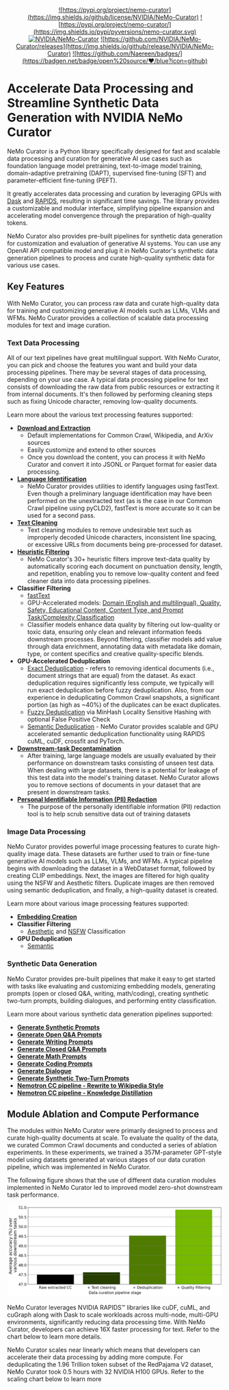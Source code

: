 <div align="center">

  <a href="https://github.com/NVIDIA/NeMo-Curator/blob/main/LICENSE">![https://pypi.org/project/nemo-curator](https://img.shields.io/github/license/NVIDIA/NeMo-Curator)</a>
  <a href="https://pypi.org/project/nemo-curator/">![https://pypi.org/project/nemo-curator/](https://img.shields.io/pypi/pyversions/nemo-curator.svg)</a>
  <a href="https://github.com/NVIDIA/NeMo-Curator/graphs/contributors">![NVIDIA/NeMo-Curator](https://img.shields.io/github/contributors/NVIDIA/NeMo-Curator)</a>
  <a href="https://github.com/NVIDIA/NeMo-Curator/releases">![https://github.com/NVIDIA/NeMo-Curator/releases](https://img.shields.io/github/release/NVIDIA/NeMo-Curator)</a>
  <a href="https://pypi.org/project/nemo-curator/">![https://github.com/Naereen/badges/](https://badgen.net/badge/open%20source/❤/blue?icon=github)</a>

</div>

# Accelerate Data Processing and Streamline Synthetic Data Generation with NVIDIA NeMo Curator

NeMo Curator is a Python library specifically designed for fast and scalable data processing and curation for generative AI use cases such as foundation language model pretraining, text-to-image model training, domain-adaptive pretraining (DAPT), supervised fine-tuning (SFT) and parameter-efficient fine-tuning (PEFT).

It greatly accelerates data processing and curation by leveraging GPUs with [Dask](https://www.dask.org/) and [RAPIDS](https://developer.nvidia.com/rapids), resulting in significant time savings. The library provides a customizable and modular interface, simplifying pipeline expansion and accelerating model convergence through the preparation of high-quality tokens.

NeMo Curator also provides pre-built pipelines for synthetic data generation for customization and evaluation of generative AI systems. You can use any OpenAI API compatible model and plug it in NeMo Curator's synthetic data generation pipelines to process and curate high-quality synthetic data for various use cases.

## Key Features

With NeMo Curator, you can process raw data and curate high-quality data for training and customizing generative AI models such as LLMs, VLMs and WFMs. NeMo Curator provides a collection of scalable data processing modules for text and image curation.

### Text Data Processing
All of our text pipelines have great multilingual support. With NeMo Curator, you can pick and choose the features you want and build your data processing pipelines. There may be several stages of data processing, depending on your use case. A typical data processing pipeline for text consists of downloading the raw data from public resources or extracting it from internal documents. It's then followed by performing cleaning steps such as fixing Unicode character, removing low-quality documents.

Learn more about the various text processing features supported:

- **[Download and Extraction](https://docs.nvidia.com/nemo-framework/user-guide/latest/datacuration/download.html)**
  - Default implementations for Common Crawl, Wikipedia, and ArXiv sources
  - Easily customize and extend to other sources
  - Once you download the content, you can process it with NeMo Curator and convert it into JSONL or Parquet format for easier data processing.
- **[Language Identification](https://docs.nvidia.com/nemo-framework/user-guide/latest/datacuration/languageidentification.html)**
  - NeMo Curator provides utilities to identify languages using fastText. Even though a preliminary language identification may have been performed on the unextracted text (as is the case in our Common Crawl pipeline using pyCLD2), fastText is more accurate so it can be used for a second pass.
- **[Text Cleaning](https://docs.nvidia.com/nemo-framework/user-guide/latest/datacuration/textcleaning.html)**
  - Text cleaning modules to remove undesirable text such as improperly decoded Unicode characters, inconsistent line spacing, or excessive URLs from documents being pre-processed for dataset.
- **[Heuristic Filtering](https://docs.nvidia.com/nemo-framework/user-guide/latest/datacuration/qualityfiltering.html)**
  - NeMo Curator's 30+ heuristic filters improve text-data quality by automatically scoring each document on punctuation density, length, and repetition, enabling you to remove low-quality content and feed cleaner data into data processing pipelines.
- **Classifier Filtering**
  - [fastText](https://docs.nvidia.com/nemo-framework/user-guide/latest/datacuration/qualityfiltering.html)
  - GPU-Accelerated models: [Domain (English and multilingual), Quality, Safety, Educational Content, Content Type, and Prompt Task/Complexity Classification](https://docs.nvidia.com/nemo-framework/user-guide/latest/datacuration/distributeddataclassification.html)
  - Classifier models enhance data quality by filtering out low-quality or toxic data, ensuring only clean and relevant information feeds downstream processes. Beyond filtering, classifier models add value through data enrichment, annotating data with metadata like domain, type, or content specifics and creative quality-specific blends.
- **GPU-Accelerated Deduplication**
  - [Exact Deduplication](https://docs.nvidia.com/nemo-framework/user-guide/latest/datacuration/gpudeduplication.html) - refers to removing identical documents (i.e., document strings that are equal) from the dataset. As exact deduplication requires significantly less compute, we typically will run exact deduplication before fuzzy deduplication. Also, from our experience in deduplicating Common Crawl snapshots, a significant portion (as high as ~40%) of the duplicates can be exact duplicates.
  - [Fuzzy Deduplication](https://docs.nvidia.com/nemo-framework/user-guide/latest/datacuration/gpudeduplication.html) via MinHash Locality Sensitive Hashing with optional False Positive Check
  - [Semantic Deduplication](https://docs.nvidia.com/nemo-framework/user-guide/latest/datacuration/semdedup.html) - NeMo Curator provides scalable and GPU accelerated semantic deduplication functionality using RAPIDS cuML, cuDF, crossfit and PyTorch.
- **[Downstream-task Decontamination](https://docs.nvidia.com/nemo-framework/user-guide/latest/datacuration/taskdecontamination.html)**
  - After training, large language models are usually evaluated by their performance on downstream tasks consisting of unseen test data. When dealing with large datasets, there is a potential for leakage of this test data into the model's training dataset. NeMo Curator allows you to remove sections of documents in your dataset that are present in downstream tasks.
- **[Personal Identifiable Information (PII) Redaction](https://docs.nvidia.com/nemo-framework/user-guide/latest/datacuration/personalidentifiableinformationidentificationandremoval.html)**
  - The purpose of the personally identifiable information (PII) redaction tool is to help scrub sensitive data out of training datasets

### Image Data Processing

NeMo Curator provides powerful image processing features to curate high-quality image data. These datasets are further used to train or fine-tune generative AI models such as LLMs, VLMs, and WFMs. A typical pipeline begins with downloading the dataset in a WebDataset format, followed by creating CLIP embeddings. Next, the images are filtered for high quality using the NSFW and Aesthetic filters. Duplicate images are then removed using semantic deduplication, and finally, a high-quality dataset is created.

Learn more about various image processing features supported:

- **[Embedding Creation](https://docs.nvidia.com/nemo-framework/user-guide/latest/datacuration/image/classifiers/embedders.html)**
- **Classifier Filtering**
  - [Aesthetic](https://docs.nvidia.com/nemo-framework/user-guide/latest/datacuration/image/classifiers/aesthetic.html) and [NSFW](https://docs.nvidia.com/nemo-framework/user-guide/latest/datacuration/image/classifiers/nsfw.html) Classification
- **GPU Deduplication**
  - [Semantic](https://docs.nvidia.com/nemo-framework/user-guide/latest/datacuration/semdedup.html)

### Synthetic Data Generation

NeMo Curator provides pre-built pipelines that make it easy to get started with tasks like evaluating and customizing embedding models, generating prompts (open or closed Q&A, writing, math/coding), creating synthetic two-turn prompts, building dialogues, and performing entity classification.

Learn more about various synthetic data generation pipelines supported:

- [**Generate Synthetic Prompts**](https://docs.nvidia.com/nemo-framework/user-guide/latest/datacuration/syntheticdata.html#generate-synthetic-prompts)
- [**Generate Open Q&A Prompts**](https://docs.nvidia.com/nemo-framework/user-guide/latest/datacuration/syntheticdata.html#generate-open-q-a-prompts)
- [**Generate Writing Prompts**](https://docs.nvidia.com/nemo-framework/user-guide/latest/datacuration/syntheticdata.html#generate-writing-prompts)
- [**Generate Closed Q&A Prompts**](https://docs.nvidia.com/nemo-framework/user-guide/latest/datacuration/syntheticdata.html#generate-closed-q-a-prompts)
- [**Generate Math Prompts**](https://docs.nvidia.com/nemo-framework/user-guide/latest/datacuration/syntheticdata.html#generate-math-prompts)
- [**Generate Coding Prompts**](https://docs.nvidia.com/nemo-framework/user-guide/latest/datacuration/syntheticdata.html#generate-coding-prompts)
- [**Generate Dialogue**](https://docs.nvidia.com/nemo-framework/user-guide/latest/datacuration/syntheticdata.html#generate-dialogue)
- [**Generate Synthetic Two-Turn Prompts**](https://docs.nvidia.com/nemo-framework/user-guide/latest/datacuration/syntheticdata.html#generate-synthetic-two-turn-prompts)
- [**Nemotron CC pipeline - Rewrite to Wikipedia Style**](https://docs.nvidia.com/nemo-framework/user-guide/latest/datacuration/syntheticdata.html#rewrite-to-wikipedia-style)
- [**Nemotron CC pipeline - Knowledge Distillation**](https://docs.nvidia.com/nemo-framework/user-guide/latest/datacuration/syntheticdata.html#rewrite-to-wikipedia-style)

## Module Ablation and Compute Performance

The modules within NeMo Curator were primarily designed to process and curate high-quality documents at scale.  To evaluate the quality of the data, we curated Common Crawl documents and conducted a series of ablation experiments. In these experiments, we trained a 357M-parameter GPT-style model using datasets generated at various stages of our data curation pipeline, which was implemented in NeMo Curator.

The following figure shows that the use of different data curation modules implemented in NeMo Curator led to improved model zero-shot downstream task performance.

<p align="center">
  <img src="./docs/user-guide/assets/zeroshot_ablations.png" alt="drawing" width="700"/>
</p>

NeMo Curator leverages NVIDIA RAPIDS™ libraries like cuDF, cuML, and cuGraph along with Dask to scale workloads across multi-node, multi-GPU environments, significantly reducing data processing time. With NeMo Curator, developers can achieve 16X faster processing for text. Refer to the chart below to learn more details.

NeMo Curator scales near linearly which means that developers can accelerate their data processing by adding more compute. For  deduplicating the 1.96 Trillion token subset of the RedPajama V2 dataset, NeMo Curator took  0.5 hours with 32 NVIDIA H100 GPUs. Refer to the scaling chart below to learn more
